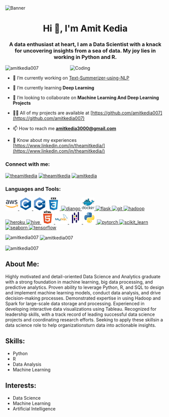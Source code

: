 
<img src="https://www.cloudyml.com/wp-content/uploads/2022/06/data-analytics-services-image.gif" alt="Banner" width="100%" height = "350px">

<h1 align="center">Hi 👋, I'm Amit Kedia</h1>
<h3 align="center">A data enthusiast at heart, I am a Data Scientist with a knack for uncovering insights from a sea of data. My joy lies in working in Python and R.</h3>
<img align="right" alt="Coding" width="300" src="https://thumbs.gfycat.com/AchingZestyFinnishspitz-max-1mb.gif">

<p align="left"> <img src="https://komarev.com/ghpvc/?username=amitkedia007&label=Profile%20views&color=0e75b6&style=flat" alt="amitkedia007" /> </p>

- 🔭 I’m currently working on [Text-Summerizer-using-NLP](https://github.com/amitkedia007/Text-Summerizer-using-NLP)

- 🌱 I’m currently learning **Deep Learning**

- 👯 I’m looking to collaborate on **Machine Learning And Deep Learning Projects**

- 👨‍💻 All of my projects are available at [https://github.com/amitkedia007](https://github.com/amitkedia007)

- 📫 How to reach me **amitkedia3000@gmail.com**

- 📄 Know about my experiences [https://www.linkedin.com/in/theamitkedia/](https://www.linkedin.com/in/theamitkedia/)

<h3 align="left">Connect with me:</h3>
<p align="left">
<a href="https://twitter.com/theamitkedia" target="blank"><img align="center" src="https://raw.githubusercontent.com/rahuldkjain/github-profile-readme-generator/master/src/images/icons/Social/twitter.svg" alt="theamitkedia" height="30" width="40" /></a>
<a href="https://linkedin.com/in/theamitkedia" target="blank"><img align="center" src="https://raw.githubusercontent.com/rahuldkjain/github-profile-readme-generator/master/src/images/icons/Social/linked-in-alt.svg" alt="theamitkedia" height="30" width="40" /></a>
<a href="https://kaggle.com/amitkedia" target="blank"><img align="center" src="https://raw.githubusercontent.com/rahuldkjain/github-profile-readme-generator/master/src/images/icons/Social/kaggle.svg" alt="amitkedia" height="30" width="40" /></a>
</p>

<h3 align="left">Languages and Tools:</h3>
<p align="left"> <a href="https://aws.amazon.com" target="_blank" rel="noreferrer"> <img src="https://raw.githubusercontent.com/devicons/devicon/master/icons/amazonwebservices/amazonwebservices-original-wordmark.svg" alt="aws" width="40" height="40"/> </a> <a href="https://www.cprogramming.com/" target="_blank" rel="noreferrer"> <img src="https://raw.githubusercontent.com/devicons/devicon/master/icons/c/c-original.svg" alt="c" width="40" height="40"/> </a> <a href="https://www.w3schools.com/cpp/" target="_blank" rel="noreferrer"> <img src="https://raw.githubusercontent.com/devicons/devicon/master/icons/cplusplus/cplusplus-original.svg" alt="cplusplus" width="40" height="40"/> </a> <a href="https://www.w3schools.com/css/" target="_blank" rel="noreferrer"> <img src="https://raw.githubusercontent.com/devicons/devicon/master/icons/css3/css3-original-wordmark.svg" alt="css3" width="40" height="40"/> </a> <a href="https://www.djangoproject.com/" target="_blank" rel="noreferrer"> <img src="https://cdn.worldvectorlogo.com/logos/django.svg" alt="django" width="40" height="40"/> </a> <a href="https://www.docker.com/" target="_blank" rel="noreferrer"> <img src="https://raw.githubusercontent.com/devicons/devicon/master/icons/docker/docker-original-wordmark.svg" alt="docker" width="40" height="40"/> </a> <a href="https://flask.palletsprojects.com/" target="_blank" rel="noreferrer"> <img src="https://www.vectorlogo.zone/logos/pocoo_flask/pocoo_flask-icon.svg" alt="flask" width="40" height="40"/> </a> <a href="https://git-scm.com/" target="_blank" rel="noreferrer"> <img src="https://www.vectorlogo.zone/logos/git-scm/git-scm-icon.svg" alt="git" width="40" height="40"/> </a> <a href="https://hadoop.apache.org/" target="_blank" rel="noreferrer"> <img src="https://www.vectorlogo.zone/logos/apache_hadoop/apache_hadoop-icon.svg" alt="hadoop" width="40" height="40"/> </a> <a href="https://heroku.com" target="_blank" rel="noreferrer"> <img src="https://www.vectorlogo.zone/logos/heroku/heroku-icon.svg" alt="heroku" width="40" height="40"/> </a> <a href="https://hive.apache.org/" target="_blank" rel="noreferrer"> <img src="https://www.vectorlogo.zone/logos/apache_hive/apache_hive-icon.svg" alt="hive" width="40" height="40"/> </a> <a href="https://www.w3.org/html/" target="_blank" rel="noreferrer"> <img src="https://raw.githubusercontent.com/devicons/devicon/master/icons/html5/html5-original-wordmark.svg" alt="html5" width="40" height="40"/> </a> <a href="https://www.mysql.com/" target="_blank" rel="noreferrer"> <img src="https://raw.githubusercontent.com/devicons/devicon/master/icons/mysql/mysql-original-wordmark.svg" alt="mysql" width="40" height="40"/> </a> <a href="https://pandas.pydata.org/" target="_blank" rel="noreferrer"> <img src="https://raw.githubusercontent.com/devicons/devicon/2ae2a900d2f041da66e950e4d48052658d850630/icons/pandas/pandas-original.svg" alt="pandas" width="40" height="40"/> </a> <a href="https://www.python.org" target="_blank" rel="noreferrer"> <img src="https://raw.githubusercontent.com/devicons/devicon/master/icons/python/python-original.svg" alt="python" width="40" height="40"/> </a> <a href="https://pytorch.org/" target="_blank" rel="noreferrer"> <img src="https://www.vectorlogo.zone/logos/pytorch/pytorch-icon.svg" alt="pytorch" width="40" height="40"/> </a> <a href="https://scikit-learn.org/" target="_blank" rel="noreferrer"> <img src="https://upload.wikimedia.org/wikipedia/commons/0/05/Scikit_learn_logo_small.svg" alt="scikit_learn" width="40" height="40"/> </a> <a href="https://seaborn.pydata.org/" target="_blank" rel="noreferrer"> <img src="https://seaborn.pydata.org/_images/logo-mark-lightbg.svg" alt="seaborn" width="40" height="40"/> </a> <a href="https://www.tensorflow.org" target="_blank" rel="noreferrer"> <img src="https://www.vectorlogo.zone/logos/tensorflow/tensorflow-icon.svg" alt="tensorflow" width="40" height="40"/> </a> </p>

<p><img align="left" src="https://github-readme-stats.vercel.app/api/top-langs?username=amitkedia007&show_icons=true&locale=en&layout=compact" alt="amitkedia007" /></p>

<p>&nbsp;<img align="center" src="https://github-readme-stats.vercel.app/api?username=amitkedia007&show_icons=true&locale=en" alt="amitkedia007" /></p>

<p><img align="center" src="https://github-readme-streak-stats.herokuapp.com/?user=amitkedia007&" alt="amitkedia007" /></p>

<h2>About Me:</h2>
<p>
Highly motivated and detail-oriented Data Science and Analytics graduate with a strong foundation in machine
learning, big data processing, and predictive analytics.
Proven ability to leverage Python, R, and SQL to design and implement machine learning models, conduct data
analysis, and drive decision-making processes.
Demonstrated expertise in using Hadoop and Spark for large-scale data storage and processing.
Experienced in developing interactive data visualizations using Tableau.
Recognized for leadership skills, with a track record of leading successful data science projects and coordinating
research efforts.
Seeking to apply these skillsin a data science role to help organizationsturn data into actionable insights.
</p>

<h2>Skills:</h2>
<ul>
  <li>Python</li>
  <li>R</li>
  <li>Data Analysis</li>
  <li>Machine Learning</li>
</ul>

<h2>Interests:</h2>
<ul>
  <li>Data Science</li>
  <li>Machine Learning</li>
  <li>Artificial Intelligence</li>
</ul>


